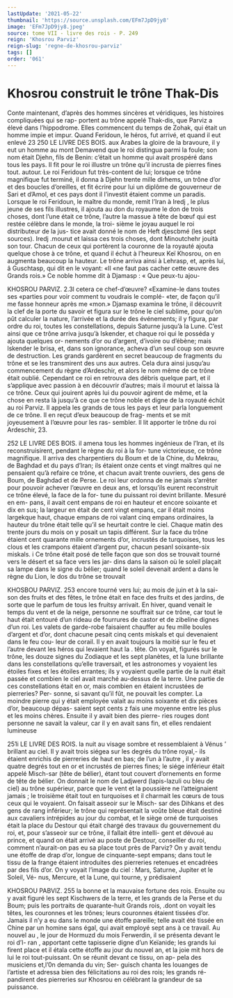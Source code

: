 ```yaml
---
lastUpdate: '2021-05-22'
thumbnail: 'https://source.unsplash.com/EFm7JpD9jy8'
image: 'EFm7JpD9jy8.jpeg'
source: tome VII - livre des rois - P. 249
reign: 'Khosrou Parviz'
reign-slug: 'regne-de-khosrou-parviz'
tags: []
order: '061'
---
```


# Khosrou construit le trône Thak-Dis

Conte maintenant, d’après des hommes sincères
et véridiques, les histoires compliquées qui se rap- portent au trône appelé Thak-dis, que Parviz a élevé
dans l’hippodrome. Elles commencent du temps de Zohak, qui était un homme impie et impur. Quand Feridoun, le héros, fut arrivé, et quand il eut enlevé
23
250 LE LIVRE DES BOIS.
aux Arabes la gloire de la bravoure, il y eut un homme au mont Demavend que le roi distingua parmi la foule; son nom était Djehn, fils de Benin: c’était un homme qui avait prospéré dans tous les
pays. Il fit pour le roi illustre un trône qu’il incrusta
de pierres fines tout. autour. Le roi Feridoun fut très-content de lui; lorsque ce trône magnifique fut terminé, il donna à Djehn trente mille dirhems,
un trône d’or et des boucles d’oreilles, et fit écrire
pour lui un diplôme de gouverneur de Sari et d’Amol, et ces pays dont il l’investit étaient comme
un paradis.
Lorsque le roi Feridoun, le maître du monde,
remit l’Iran à Iredj , le plus jeune de ses fils illustres,
il ajouta au don du royaume le don de trois choses, dont l’une était ce trône, l’autre la massue à tête de
bœuf qui est restée célèbre dans le monde, la troi-
sième le joyau auquel le roi distributeur de la jus- tice avait donné le nom de Heft djescbmé (les sept sources). Iredj .mourut et laissa ces trois choses, dont Minoutchehr jouità son tour.
Chacun de ceux qui portèrent la couronne de la royauté ajouta quelque chose à ce trône, et quand
il échut à l’heureux Keï Khosrou, on en augmenta beaucoup la hauteur. Le trône arriva ainsi à Lehrasp, et, après lui, â Guschtasp, qui dit en le voyant: «Il
«ne faut pas cacher cette œuvre des Grands rois.» Ce noble homme dit à Djamasp : « Que peux-tu ajou-

KHOSROU PARVlZ. 2.3l cetera ce chef-d’œuvre? «Examine-le dans toutes ses
«parties pour voir comment tu voudrais le complé- «ter, de façon qu’il me fasse honneur après me «mon.» Djamasp examina le trône, il découvrit la
clef de la porte du savoir et figura sur le trône le
ciel sublime, pour qu’on pût calculer la nature, l’arrivée et la durée des événements; il y figura,
par ordre du roi, toutes les constellations, depuis Saturne jusqu’à la Lune.
C’est ainsi que ce trône arriva jusqu’à Iskender,
et chaque roi qui le posséda y ajouta quelques or- nements d’or ou d’argent, d’ivoire ou d’ébène; mais
lskender le brisa, et, dans son ignorance, acheva
d’un seul coup son œuvre de destruction. Les grands
gardèrent en secret beaucoup de fragments du trône
et se les transmirent des uns aux autres. Cela dura ainsi jusqu’au commencement du règne d’Ardeschir,
et alors le nom même de ce trône était oublié. Cependant ce roi en retrouva des débris quelque part, et il s’applique avec passion à en découvrir d’autres; mais il mourut et laissa là ce trône. Ceux
qui jouirent après lui du pouvoir agirent de même,
et la chose en resta là jusqu’à ce que ce trône noble
et digne de la royauté échût au roi Parviz. Il appela
les grands de tous les pays et leur parla longuement de ce trône. Il en reçut d’eux beaucoup de frag-
ments et se mit joyeusement à l’œuvre pour les ras-
sembler. ll lit apporter le trône du roi Ardeschir, 23.

252 LE LIVRE DES BOIS.
il amena tous les hommes ingénieux de l’lran, et ils
reconstruisirent, pendant le règne du roi à la for- tune victorieuse, ce trône magnifique. Il arriva des charpentiers du Boum et de la Chine, du Mekrau, de Baghdad et du pays d’lran; ils étaient onze cents
et vingt maîtres qui ne pensaient qu’à refaire ce
trône, et chacun avait trente ouvriers, des gens de Boum, de Baghdad et de Perse.
Le roi leur ordonna de ne jamais s’arrêter pour pouvoir achever l’œuvre en deux ans, et lorsqu’ils
eurent reconstruit ce trône élevé, la face de la for-
tune du puissant roi devint brillante. Mesuré en em- pans, il avait cent empans de roi en hauteur et encore soixante et dix en sus; la largeur en était de cent vingt empans, car il était moins largekque haut, chaque empans de roi valant cinq empans ordinaires, la hauteur du trône était telle qu’il se heurtait contre le ciel. Chaque matin des trente jours du mois on y posait un tapis différent. Sur la face du trône étaient cent quarante mille ornements d’or, incrustés de turquoises, tous les clous et les crampons étaient d’argent pur, chacun pesanl soixante-six miskals. i
Ce trône était posé de telle façon que son dos se trouvait tourné vers le désert et sa face vers les jar- dins dans la saison où le soleil plaçait sa lampe dans le signe du bélier; quand le soleil devenait ardent
a dans le règne du Lion, le dos du trône se trouvait

KHOSBOU PARVIZ. 253 encore tourné vers lui; au mois de juin et à la sai-
son des fruits et des fêtes, le trône était en face des fruits et des jardins, de sorte que le parfum de tous les fruitsy arrivait. En hiver, quand venait le temps du vent et de la neige, personne ne souffrait sur ce trône, car tout le haut était entouré d’un rideau de fourrures de castor et de zibeline dignes d’un roi.
Les valets de garde-robe faisaient chauffer au feu mille boules d’argent et d’or, dont chacune pesait
cinq cents miskals et qui devenaient dans le feu cou- leur de corail. Il y en avait toujours la moitié sur le feu et l’autre devant les héros qui levaient haut la .
tête.
On voyait, figurés sur le trône, les douze signes du Zodiaque et les sept planètes, et la lune brillante dans les constellations qu’elle traversait, et les astronomes
y voyaient les étoiles fixes et les étoiles errantes; ils
y voyaient quelle partie de la nuit était passée et combien le ciel avait marché au-dessus de la terre. Une partie de ces constellations était en or, mais combien en étaient incrustées de pierreries? Per- sonne, si savant qu’il fût, ne pouvait les compter.
La moindre pierre qui y était employée valait au moins soixante et dix pièces d’or, beaucoup dépas-
saient sept cents z fais une moyenne entre les plus et les moins chères. Ensuite il y avait bien des pierre- ries rouges dont personne ne savait la valeur, car il y en avait sans fin, et elles rendaient lumineuse

251i LE LIVRE DES ROIS.
la nuit au visage sombre et ressemblaient à Vénus ’ brillant au ciel.
Il y avait trois siégea sur les degrés du trône royal,- ils étaient enrichis de pierreries de haut en bas; de l’un à l’autre , il y avait quatre degrés tout
en or et incrustés de pierres fines; le siége inférieur était appelé Misch-sar (tête de bélier), étant tout
couvert d’ornements en forme de tête de bélier. On
donnait le nom de Ladjwerd (lapis-lazuli ou bleu de ciel) au trône supérieur, parce que le vent et la poussière ne l’atteignaient jamais ; le troisième était
tout en turquoises et il charmait les cœurs de tous
ceux qui le voyaient. On faisait asseoir sur le Misch-
sar des Dihkans et des gens de rang inférieur; le trône qui représentait la voûte bleue était destiné aux
cavaliers intrépides au jour du combat, et le siège orné de turquoises était la place du Destour qui était chargé des travaux du gouvernement du roi, et, pour s’asseoir sur ce trône, il fallait être intelli- gent et dévoué au prince, et quand on était arrivé
au poste de Destour, conseiller du roi, comment n’aurait-on pas eu sa place tout près de Parviz?
On y avait tendu une étoffe de drap d’or, longue
de cinquante-sept empans; dans tout le tissu de la frange étaient introduites des pierreries retenues
et encadrées par des fils d’or. On y voyait l’image
du ciel : Mars, Saturne, Jupiter et le Soleil, Vé- nus, Mercure, et la Lune, qui tourne, y prédisaient

KHOSROU PABVlZ. 255 la bonne et la mauvaise fortune des rois. Ensuite ou
y avait figuré les sept Kischwers de la terre, et les grands de la Perse et du Boum; puis les portraits de quarante-huit Grands rois, .dont on voyait les têtes, les couronnes et les trônes; leurs couronnes étaient tissées d’or. Jamais il n’y a eu dans le monde
une étoffe pareille; telle avait été tissée en Chine
par un homine sans égal, qui avait employé sept ans à ce travail. Au nouvel au , le jour de Hormuzd du mois Ferwerdin, il se présenta devant le roi d’I-
ran , apportant cette tapisserie digne d’un Keïanide;
les grands lui firent place et il étala cette étoffe au
jour du nouvel an, et la joie mit hors de lui le roi tout-puissant. On se réunit devant ce tissu, on ap- pela des musiciens et,l’0n demanda du vin; Ser- guisch chanta les louanges de l’artiste et adressa bien des félicitations au roi des rois; les grands ré- pandirent des pierreries sur Khosrou en célébrant la
grandeur de sa puissance.
